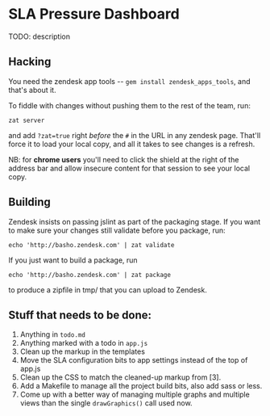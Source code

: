 # SLA Pressure Dashboard

TODO: description

## Hacking

You need the zendesk app tools -- `gem install zendesk_apps_tools`, and that's
about it.

To fiddle with changes without pushing them to the rest of the team, run:

    zat server

and add `?zat=true` right *before* the `#` in the URL in any zendesk page.
That'll force it to load your local copy, and all it takes to see changes is
a refresh.

NB: for **chrome users** you'll need to click the shield at the right of the
    address bar and allow insecure content for that session to see your local
    copy.


## Building

Zendesk insists on passing jslint as part of the packaging stage. If you want
to make sure your changes still validate before you package, run:

    echo 'http://basho.zendesk.com' | zat validate

If you just want to build a package, run

    echo 'http://basho.zendesk.com' | zat package

to produce a zipfile in tmp/ that you can upload to Zendesk.

## Stuff that needs to be done:

 1. Anything in `todo.md`
 2. Anything marked with a todo in `app.js`
 3. Clean up the markup in the templates
 4. Move the SLA configuration bits to app settings instead of the top of app.js
 5. Clean up the CSS to match the cleaned-up markup from [3].
 6. Add a Makefile to manage all the project build bits, also add sass or less.
 7. Come up with a better way of managing multiple graphs and multiple views
    than the single `drawGraphics()` call used now.
